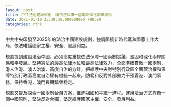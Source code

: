 ```yaml
---
layout: post
title: 中共法治建設規劃　稱依法保障一國兩制深化兩岸關係
date: 2021-01-10 23:39:38.000000000 +08:00
categories: rthk
---
```


中共中央印發至2025年的法治中國建設規劃，強調圍繞新時代黨和國家工作大局，依法維護國家主權、安全、發展利益。

規劃提到建設法治中國，必須高度重視依法保障一國兩制實踐、鞏固和深化兩岸關係和平發展。堅持憲法的最高法律地位和最高法律效力，全面準確貫徹一國兩制、港人治港、澳人治澳、高度自治的方針，把維護中央對特別行政區全面管治權和保障特別行政區高度自治權有機統一起來。防範和反對外部勢力干預香港、澳門事務，保持香港、澳門長期繁榮穩定。

規劃又提及探索一國兩制台灣方案，推進祖國和平統一進程。運用法治方式捍衛一個中國原則、堅決反對台獨，堅定維護國家主權、安全、發展利益。
